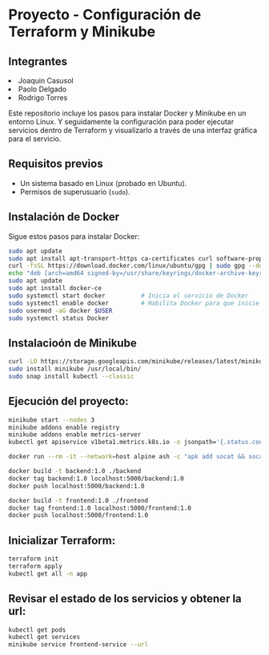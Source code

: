 # Proyecto - Configuración de Terraform y Minikube

## Integrantes
<li> Joaquin Casusol </li>
<li> Paolo Delgado </li>
<li> Rodrigo Torres</li>


Este repositorio incluye los pasos para instalar Docker y Minikube en un entorno Linux. Y seguidamente la configuración para poder ejecutar servicios dentro de Terraform y visualizarlo a través de una interfaz gráfica para el servicio.

## Requisitos previos

- Un sistema basado en Linux (probado en Ubuntu).
- Permisos de superusuario (`sudo`).

## Instalación de Docker

Sigue estos pasos para instalar Docker:

```bash
sudo apt update
sudo apt install apt-transport-https ca-certificates curl software-properties-common 
curl -fsSL https://download.docker.com/linux/ubuntu/gpg | sudo gpg --dearmor -o /usr/share/keyrings/docker-archive-keyring.gpg 
echo "deb [arch=amd64 signed-by=/usr/share/keyrings/docker-archive-keyring.gpg] https://download.docker.com/linux/ubuntu $(lsb_release -cs) stable" | sudo tee /etc/apt/sources.list.d/docker.list > /dev/null 
sudo apt update 
sudo apt install docker-ce 
sudo systemctl start docker          # Inicia el servicio de Docker
sudo systemctl enable docker         # Habilita Docker para que inicie en el arranque
sudo usermod -aG docker $USER
sudo systemctl status Docker

```

## Instalacioón de Minikube
```bash
curl -LO https://storage.googleapis.com/minikube/releases/latest/minikube-linux-amd64
sudo install minikube /usr/local/bin/
sudo snap install kubectl --classic

```

## Ejecución del proyecto:

```bash
minikube start --nodes 3
minikube addons enable registry
minikube addons enable metrics-server
kubectl get apiservice v1beta1.metrics.k8s.io -o jsonpath='{.status.conditions[0].status}'

docker run --rm -it --network=host alpine ash -c "apk add socat && socat TCP-LISTEN:5000,reuseaddr,fork TCP:$(minikube ip):5000"

docker build -t backend:1.0 ./backend
docker tag backend:1.0 localhost:5000/backend:1.0
docker push localhost:5000/backend:1.0

docker build -t frontend:1.0 ./frontend
docker tag frontend:1.0 localhost:5000/frontend:1.0
docker push localhost:5000/frontend:1.0
```


## Inicializar Terraform:
```bash
terraform init
terraform apply
kubectl get all -n app
```

## Revisar el estado de los servicios y obtener la url:
```bash
kubectl get pods
kubectl get services
minikube service frontend-service --url
```